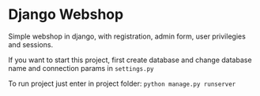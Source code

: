 # Django Webshop

Simple webshop in django, with registration, admin form, user privilegies and sessions.

If you want to start this project, first create database and change database name and connection params in `settings.py`

To run project just enter in project folder:
`python manage.py runserver`
